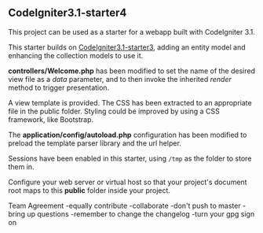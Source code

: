 ## CodeIgniter3.1-starter4

This project can be used as a starter for a webapp built with CodeIgniter 3.1.

This starter builds on [CodeIgniter3.1-starter3](https://github.com/jedi-academy/CodeIgniter3.1-starter3),
adding an entity model and enhancing the collection models to use it.

**controllers/Welcome.php** has been modified to set the name of the desired
view file as a *data* parameter, and to then invoke the inherited *render*
method to trigger presentation.

A view template is provided. The CSS has been extracted to an appropriate file
in the public folder. Styling could be improved by using a CSS framework, like
Bootstrap.

The **application/config/autoload.php** configuration has been modified
to preload the template parser library and the url helper.

Sessions have been enabled in this starter, using `/tmp` as the folder to store them in.

Configure your web server or virtual host so that your project's
document root maps to this **public** folder inside your project.

Team Agreement
-equally contribute 
-collaborate
-don't push to master
-bring up questions 
-remember to change the changelog
-turn your gpg sign on

